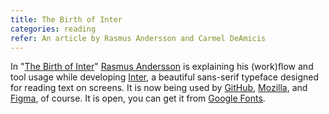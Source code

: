 ```yaml
---
title: The Birth of Inter
categories: reading
refer: An article by Rasmus Andersson and Carmel DeAmicis
---
```

In "[The Birth of Inter](https://www.figma.com/blog/the-birth-of-inter/)" [Rasmus Andersson](https://rsms.me) is explaining his (work)flow and tool usage while developing [Inter](https://rsms.me/inter/), a beautiful sans-serif typeface designed for reading text on screens. It is now being used by [GitHub](https://github.com), [Mozilla](https://mozilla.design), and [Figma](http://figma.com), of course. It is open, you can get it from [Google Fonts](https://fonts.google.com/specimen/Inter).